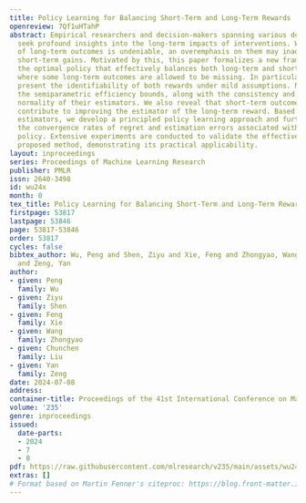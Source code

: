 ```yaml
---
title: Policy Learning for Balancing Short-Term and Long-Term Rewards
openreview: 7Qf1uHTahP
abstract: Empirical researchers and decision-makers spanning various domains frequently
  seek profound insights into the long-term impacts of interventions. While the significance
  of long-term outcomes is undeniable, an overemphasis on them may inadvertently overshadow
  short-term gains. Motivated by this, this paper formalizes a new framework for learning
  the optimal policy that effectively balances both long-term and short-term rewards,
  where some long-term outcomes are allowed to be missing. In particular, we first
  present the identifiability of both rewards under mild assumptions. Next, we deduce
  the semiparametric efficiency bounds, along with the consistency and asymptotic
  normality of their estimators. We also reveal that short-term outcomes, if associated,
  contribute to improving the estimator of the long-term reward. Based on the proposed
  estimators, we develop a principled policy learning approach and further derive
  the convergence rates of regret and estimation errors associated with the learned
  policy. Extensive experiments are conducted to validate the effectiveness of the
  proposed method, demonstrating its practical applicability.
layout: inproceedings
series: Proceedings of Machine Learning Research
publisher: PMLR
issn: 2640-3498
id: wu24x
month: 0
tex_title: Policy Learning for Balancing Short-Term and Long-Term Rewards
firstpage: 53817
lastpage: 53846
page: 53817-53846
order: 53817
cycles: false
bibtex_author: Wu, Peng and Shen, Ziyu and Xie, Feng and Zhongyao, Wang and Liu, Chunchen
  and Zeng, Yan
author:
- given: Peng
  family: Wu
- given: Ziyu
  family: Shen
- given: Feng
  family: Xie
- given: Wang
  family: Zhongyao
- given: Chunchen
  family: Liu
- given: Yan
  family: Zeng
date: 2024-07-08
address:
container-title: Proceedings of the 41st International Conference on Machine Learning
volume: '235'
genre: inproceedings
issued:
  date-parts:
  - 2024
  - 7
  - 8
pdf: https://raw.githubusercontent.com/mlresearch/v235/main/assets/wu24x/wu24x.pdf
extras: []
# Format based on Martin Fenner's citeproc: https://blog.front-matter.io/posts/citeproc-yaml-for-bibliographies/
---
```

